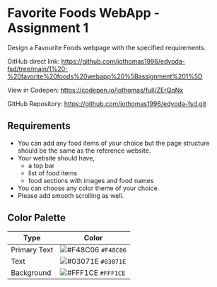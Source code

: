 # Favorite Foods WebApp - Assignment 1

Design a Favourite Foods webpage with the specified requirements.

GitHub direct link: https://github.com/jothomas1996/edyoda-fsd/tree/main/1%20-%20favorite%20foods%20webapp%20%5Bassignment%201%5D

View in Codepen: https://codepen.io/jothomas/full/ZErQqNx

GitHub Repository: https://github.com/jothomas1996/edyoda-fsd.git

## Requirements

- You can add any food items of your choice but the page structure should be the same as the reference website.
- Your website should have,
	- a top bar
	- list of food items
	- food sections with images and food names
- You can choose any color theme of your choice.
- Please add smooth scrolling as well.

## Color Palette

| Type | Color |
| --- | --- |
| Primary Text | ![#F48C06](https://user-images.githubusercontent.com/7560063/170420996-2538cd52-a06c-491d-901a-692806a1e3b7.png) `#F48C06` |
| Text | ![#03071E](https://user-images.githubusercontent.com/7560063/170421046-d03a8a9b-7467-4dd3-92b3-a5bee8f74c6f.png) `#03071E` |
| Background | ![#FFF1CE](https://user-images.githubusercontent.com/7560063/170465623-39f96301-6362-4144-9348-9358f7ec4512.png) `#FFF1CE` |

